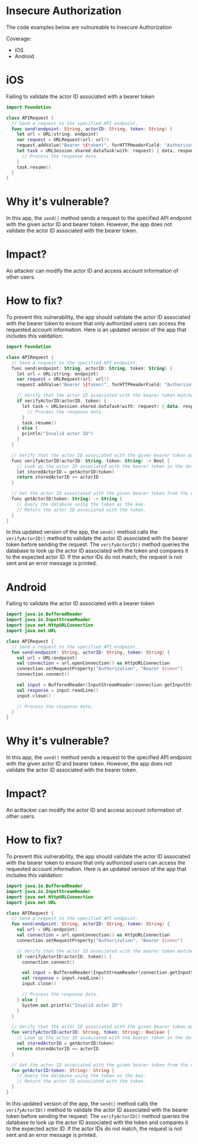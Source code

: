 # Insecure Authorization

The code examples below are vulnureable to Insecure Authorization

Coverage:

- iOS
- Android

# iOS

Failing to validate the actor ID associated with a bearer token

```swift
import Foundation

class APIRequest {
  // Send a request to the specified API endpoint.
  func send(endpoint: String, actorID: String, token: String) {
    let url = URL(string: endpoint)
    var request = URLRequest(url: url!)
    request.addValue("Bearer \(token)", forHTTPHeaderField: "Authorization")
    let task = URLSession.shared.dataTask(with: request) { data, response, error in
      // Process the response data.
    }
    task.resume()
  }
}
```

# Why it's vulnerable?
In this app, the ```send()``` method sends a request to the specified API endpoint with the given actor ID and bearer token. However, the app does not validate the actor ID associated with the bearer token.

# Impact?
An attacker can modify the actor ID and access account information of other users.

# How to fix?
To prevent this vulnerability, the app should validate the actor ID associated with the bearer token to ensure that only authorized users can access the requested account information. Here is an updated version of the app that includes this validation:

```kotlin
import Foundation

class APIRequest {
  // Send a request to the specified API endpoint.
  func send(endpoint: String, actorID: String, token: String) {
    let url = URL(string: endpoint)
    var request = URLRequest(url: url!)
    request.addValue("Bearer \(token)", forHTTPHeaderField: "Authorization")

    // Verify that the actor ID associated with the bearer token matches the given actor ID.
    if verifyActorID(actorID, token) {
      let task = URLSession.shared.dataTask(with: request) { data, response, error in
        // Process the response data.
      }
      task.resume()
    } else {
      println("Invalid actor ID")
    }
  }

  // Verify that the actor ID associated with the given bearer token matches the expected actor ID.
  func verifyActorID(actorID: String, token: String) -> Bool {
    // Look up the actor ID associated with the bearer token in the database.
    let storedActorID = getActorID(token)
    return storedActorID == actorID
  }

  // Get the actor ID associated with the given bearer token from the database.
  func getActorID(token: String) -> String {
    // Query the database using the token as the key.
    // Return the actor ID associated with the token.
  }
}
```

In this updated version of the app, the ```send()``` method calls the ```verifyActorID()``` method to validate the actor ID associated with the bearer token before sending the request. The ```verifyActorID()``` method queries the database to look up the actor ID associated with the token and compares it to the expected actor ID. If the actor IDs do not match, the request is not sent and an error message is printed. 

# Android

Failing to validate the actor ID associated with a bearer token

```kotlin
import java.io.BufferedReader
import java.io.InputStreamReader
import java.net.HttpURLConnection
import java.net.URL

class APIRequest {
  // Send a request to the specified API endpoint.
  fun send(endpoint: String, actorID: String, token: String) {
    val url = URL(endpoint)
    val connection = url.openConnection() as HttpURLConnection
    connection.setRequestProperty("Authorization", "Bearer $token")
    connection.connect()

    val input = BufferedReader(InputStreamReader(connection.getInputStream()))
    val response = input.readLine()
    input.close()

    // Process the response data.
  }
}
```

# Why it's vulnerable?
In this app, the ```send()``` method sends a request to the specified API endpoint with the given actor ID and bearer token. However, the app does not validate the actor ID associated with the bearer token.

# Impact?
An acttacker can modify the actor ID and access account information of other users.

# How to fix?
To prevent this vulnerability, the app should validate the actor ID associated with the bearer token to ensure that only authorized users can access the requested account information. Here is an updated version of the app that includes this validation:

```kotlin
import java.io.BufferedReader
import java.io.InputStreamReader
import java.net.HttpURLConnection
import java.net.URL

class APIRequest {
  // Send a request to the specified API endpoint.
  fun send(endpoint: String, actorID: String, token: String) {
    val url = URL(endpoint)
    val connection = url.openConnection() as HttpURLConnection
    connection.setRequestProperty("Authorization", "Bearer $token")

    // Verify that the actor ID associated with the bearer token matches the given actor ID.
    if (verifyActorID(actorID, token)) {
      connection.connect()

      val input = BufferedReader(InputStreamReader(connection.getInputStream()))
      val response = input.readLine()
      input.close()

      // Process the response data.
    } else {
      System.out.println("Invalid actor ID")
    }
  }

  // Verify that the actor ID associated with the given bearer token matches the expected actor ID.
  fun verifyActorID(actorID: String, token: String): Boolean {
    // Look up the actor ID associated with the bearer token in the database.
    val storedActorID = getActorID(token)
    return storedActorID == actorID
  }

  // Get the actor ID associated with the given bearer token from the database.
  fun getActorID(token: String): String {
    // Query the database using the token as the key.
    // Return the actor ID associated with the token.
  }
}
```

In this updated version of the app, the ```send()``` method calls the ```verifyActorID()``` method to validate the actor ID associated with the bearer token before sending the request. The ```verifyActorID()``` method queries the database to look up the actor ID associated with the token and compares it to the expected actor ID. If the actor IDs do not match, the request is not sent and an error message is printed. 
